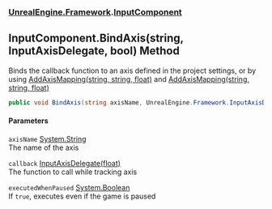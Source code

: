 ### [UnrealEngine.Framework](UnrealEngine_Framework.md 'UnrealEngine.Framework').[InputComponent](InputComponent.md 'UnrealEngine.Framework.InputComponent')
## InputComponent.BindAxis(string, InputAxisDelegate, bool) Method
Binds the callback function to an axis defined in the project settings, or by using [AddAxisMapping(string, string, float)](Engine_AddAxisMapping(string_string_float).md 'UnrealEngine.Framework.Engine.AddAxisMapping(string, string, float)') and [AddAxisMapping(string, string, float)](PlayerInput_AddAxisMapping(string_string_float).md 'UnrealEngine.Framework.PlayerInput.AddAxisMapping(string, string, float)')
```csharp
public void BindAxis(string axisName, UnrealEngine.Framework.InputAxisDelegate callback, bool executedWhenPaused=false);
```
#### Parameters
<a name='UnrealEngine_Framework_InputComponent_BindAxis(string_UnrealEngine_Framework_InputAxisDelegate_bool)_axisName'></a>
`axisName` [System.String](https://docs.microsoft.com/en-us/dotnet/api/System.String 'System.String')  
The name of the axis
  
<a name='UnrealEngine_Framework_InputComponent_BindAxis(string_UnrealEngine_Framework_InputAxisDelegate_bool)_callback'></a>
`callback` [InputAxisDelegate(float)](InputAxisDelegate(float).md 'UnrealEngine.Framework.InputAxisDelegate(float)')  
The function to call while tracking axis
  
<a name='UnrealEngine_Framework_InputComponent_BindAxis(string_UnrealEngine_Framework_InputAxisDelegate_bool)_executedWhenPaused'></a>
`executedWhenPaused` [System.Boolean](https://docs.microsoft.com/en-us/dotnet/api/System.Boolean 'System.Boolean')  
If `true`, executes even if the game is paused
  
